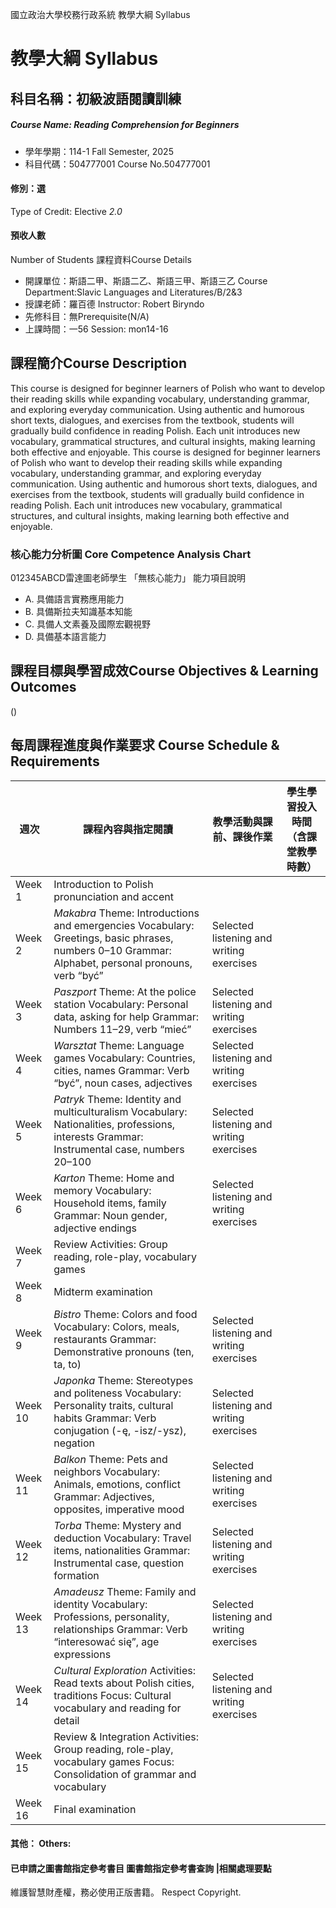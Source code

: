 國立政治大學校務行政系統 教學大綱 Syllabus
# 教學大綱 Syllabus
##  科目名稱：初級波語閱讀訓練
#####  Course Name: Reading Comprehension for Beginners
  * 學年學期：114-1 Fall Semester, 2025 
  * 科目代碼：504777001 Course No.504777001
#### 修別：選
Type of Credit: Elective 
_2.0_
#### 預收人數
Number of Students
課程資料Course Details
  * 開課單位：斯語二甲、斯語二乙、斯語三甲、斯語三乙 Course Department:Slavic Languages and Literatures/B/2&3 
  * 授課老師：羅百德 Instructor: Robert Biryndo 
  * 先修科目：無Prerequisite(N/A)
  * 上課時間：一56 Session: mon14-16
##  課程簡介Course Description
This course is designed for beginner learners of Polish who want to develop their reading skills while expanding vocabulary, understanding grammar, and exploring everyday communication.
Using authentic and humorous short texts, dialogues, and exercises from the textbook, students will gradually build confidence in reading Polish. Each unit introduces new vocabulary, grammatical structures, and cultural insights, making learning both effective and enjoyable.
This course is designed for beginner learners of Polish who want to develop their reading skills while expanding vocabulary, understanding grammar, and exploring everyday communication.
Using authentic and humorous short texts, dialogues, and exercises from the textbook, students will gradually build confidence in reading Polish. Each unit introduces new vocabulary, grammatical structures, and cultural insights, making learning both effective and enjoyable.
###  核心能力分析圖 Core Competence Analysis Chart
012345ABCD雷達圖老師學生
「無核心能力」 
能力項目說明
  * A. 具備語言實務應用能力
  * B. 具備斯拉夫知識基本知能
  * C. 具備人文素養及國際宏觀視野
  * D. 具備基本語言能力
##  課程目標與學習成效Course Objectives & Learning Outcomes 
()
##  每周課程進度與作業要求 Course Schedule & Requirements
週次 |  課程內容與指定閱讀 |  教學活動與課前、課後作業 |  學生學習投入時間 （含課堂教學時數）  
---|---|---|---  
Week 1 |  Introduction to Polish pronunciation and accent |  |   
Week 2 |  _Makabra_ Theme: Introductions and emergencies Vocabulary: Greetings, basic phrases, numbers 0–10 Grammar: Alphabet, personal pronouns, verb “być” |  Selected listening and writing exercises |   
Week 3 |  _Paszport_ Theme: At the police station Vocabulary: Personal data, asking for help Grammar: Numbers 11–29, verb “mieć” |  Selected listening and writing exercises |   
Week 4 |  _Warsztat_ Theme: Language games Vocabulary: Countries, cities, names Grammar: Verb “być”, noun cases, adjectives |  Selected listening and writing exercises |   
Week 5 |  _Patryk_ Theme: Identity and multiculturalism Vocabulary: Nationalities, professions, interests Grammar: Instrumental case, numbers 20–100 |  Selected listening and writing exercises |   
Week 6 |  _Karton_ Theme: Home and memory Vocabulary: Household items, family Grammar: Noun gender, adjective endings |  Selected listening and writing exercises |   
Week 7 |  Review Activities: Group reading, role-play, vocabulary games |  |   
Week 8  |  Midterm examination |  |   
Week 9 |  _Bistro_ Theme: Colors and food Vocabulary: Colors, meals, restaurants Grammar: Demonstrative pronouns (ten, ta, to) |  Selected listening and writing exercises |   
Week 10 |  _Japonka_ Theme: Stereotypes and politeness Vocabulary: Personality traits, cultural habits Grammar: Verb conjugation (-ę, -isz/-ysz), negation |  Selected listening and writing exercises |   
Week 11 |  _Balkon_ Theme: Pets and neighbors Vocabulary: Animals, emotions, conflict Grammar: Adjectives, opposites, imperative mood |  Selected listening and writing exercises |   
Week 12 |  _Torba_ Theme: Mystery and deduction Vocabulary: Travel items, nationalities Grammar: Instrumental case, question formation |  Selected listening and writing exercises |   
Week 13 |  _Amadeusz_ Theme: Family and identity Vocabulary: Professions, personality, relationships Grammar: Verb “interesować się”, age expressions |  Selected listening and writing exercises |   
Week 14 |  _Cultural Exploration_ Activities: Read texts about Polish cities, traditions Focus: Cultural vocabulary and reading for detail |  Selected listening and writing exercises |   
Week 15 |  Review & Integration Activities: Group reading, role-play, vocabulary games Focus: Consolidation of grammar and vocabulary |  |   
Week 16 |  Final examination |  |   
####  其他： Others:
####  已申請之圖書館指定參考書目  圖書館指定參考書查詢 |相關處理要點
維護智慧財產權，務必使用正版書籍。 Respect Copyright.